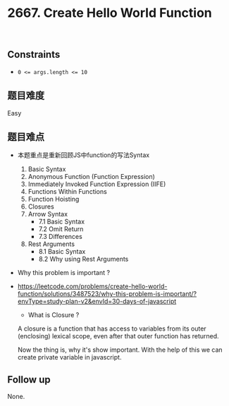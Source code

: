 # 2667. Create Hello World Function
</br>

## Constraints
- `0 <= args.length <= 10`

## 题目难度
Easy

## 题目难点
- 本题重点是重新回顾JS中function的写法Syntax
    1. Basic Syntax
    2. Anonymous Function (Function Expression)
    3. Immediately Invoked Function Expression (IIFE)
    4. Functions Within Functions
    5. Function Hoisting
    6. Closures
    7. Arrow Syntax
        - 7.1 Basic Syntax
        - 7.2 Omit Return
        - 7.3 Differences
    8. Rest Arguments
        - 8.1 Basic Syntax
        - 8.2 Why using Rest Arguments
- Why this problem is important ?
- https://leetcode.com/problems/create-hello-world-function/solutions/3487523/why-this-problem-is-important/?envType=study-plan-v2&envId=30-days-of-javascript
    - What is Closure ?

    A closure is a function that has access to variables from its outer (enclosing) lexical scope, even after that outer function has returned.

    Now the thing is, why it's show important.
    With the help of this we can create private variable in javascript.

## Follow up
None.